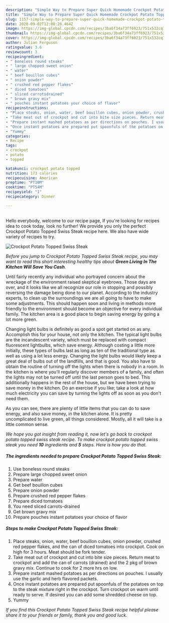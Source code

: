 ```yaml
---
description: "Simple Way to Prepare Super Quick Homemade Crockpot Potato Topped Swiss Steak"
title: "Simple Way to Prepare Super Quick Homemade Crockpot Potato Topped Swiss Steak"
slug: 1157-simple-way-to-prepare-super-quick-homemade-crockpot-potato-topped-swiss-steak
date: 2020-09-02T12:08:28.464Z
image: https://img-global.cpcdn.com/recipes/3ba6f34a73ff6923/751x532cq70/crockpot-potato-topped-swiss-steak-recipe-main-photo.jpg
thumbnail: https://img-global.cpcdn.com/recipes/3ba6f34a73ff6923/751x532cq70/crockpot-potato-topped-swiss-steak-recipe-main-photo.jpg
cover: https://img-global.cpcdn.com/recipes/3ba6f34a73ff6923/751x532cq70/crockpot-potato-topped-swiss-steak-recipe-main-photo.jpg
author: Julian Ferguson
ratingvalue: 3.6
reviewcount: 3
recipeingredient:
- " boneless round steaks"
- " large chopped sweet onion"
- " water"
- " beef bouillon cubes"
- " onion powder"
- " crushed red pepper flakes"
- " diced tomatoes"
- " sliced carrotsdrained"
- " brown gravy mix"
- " pouches instant potatoes your choice of flavor"
recipeinstructions:
- "Place steaks, onion, water, beef bouillon cubes, onion powder, crushed red pepper flakes, and the can of diced tomatoes into crockpot. Cook on high for 3 hours. Meat should be fork tender."
- "Take meat out of crockpot and cut into bite size pieces. Return meat to crockpot and add the can of carrots (drained) and the 2 pkg of brown gravy mix. Continue to cook for 2 more hrs on low."
- "Prepare instant mashed potatoes as per directions on pouches. I usually use the garlic and herb flavored packets."
- "Once instant potatoes are prepared put spoonfuls of the potatoes on top to the steak mixture right in the crockpot. Turn crockpot on warm until ready to serve. If desired you can add some shredded cheese on top."
- "Yummy"
categories:
- Recipe
tags:
- crockpot
- potato
- topped

katakunci: crockpot potato topped 
nutrition: 173 calories
recipecuisine: American
preptime: "PT10M"
cooktime: "PT54M"
recipeyield: "1"
recipecategory: Dinner

---
```

<br>
Hello everybody, welcome to our recipe page, If you're looking for recipes idea to cook today, look no further! We provide you only the perfect Crockpot Potato Topped Swiss Steak recipe here. We also have wide variety of recipes to try.
<br>


![Crockpot Potato Topped Swiss Steak](https://img-global.cpcdn.com/recipes/3ba6f34a73ff6923/751x532cq70/crockpot-potato-topped-swiss-steak-recipe-main-photo.jpg)

<i>Before you jump to Crockpot Potato Topped Swiss Steak recipe, you may want to read this short interesting healthy tips about 
<strong>Green Living In The Kitchen Will Save You Cash</strong>.</i>
</br>

Until fairly recently any individual who portrayed concern about the wreckage of the environment raised skeptical eyebrows. Those days are over, and it looks like we all recognize our role in stopping and possibly reversing the damage being done to our planet. According to the industry experts, to clean up the surroundings we are all going to have to make some adjustments. This should happen soon and living in methods more friendly to the environment should become an objective for every individual family. The kitchen area is a good place to begin saving energy by going a lot more green.

Changing light bulbs is definitely as good a spot get started on as any. Accomplish this for your house, not only the kitchen. The typical light bulbs are the incandescent variety, which must be replaced with compact fluorescent lightbulbs, which save energy. Although costing a little more initially, these types of bulbs last as long as ten of the traditional type as well as using a lot less energy. Changing the light bulbs would likely keep a great deal of bulbs out of the landfills, and that is good. You also have to obtain the routine of turning off the lights when there is nobody in a room. In the kitchen is where you'll regularly discover members of a family, and often the lights may not be turned off until the last person goes to bed. This additionally happens in the rest of the house, but we have been trying to save money in the kitchen. Do an exercise if you like; take a look at how much electricity you can save by turning the lights off as soon as you don't need them.

As you can see, there are plenty of little items that you can do to save energy, and also save money, in the kitchen alone. It is pretty uncomplicated to live green, all things considered. Mostly, all it will take is a little common sense.


<i>We hope you got insight from reading it, now let's go back to crockpot potato topped swiss steak recipe. To make crockpot potato topped swiss steak you need <strong>10</strong> ingredients and <strong>5</strong> steps. Here is how you do that.
</i>

##### The ingredients needed to prepare Crockpot Potato Topped Swiss Steak:

1. Use  boneless round steaks
1. Prepare  large chopped sweet onion
1. Prepare  water
1. Get  beef bouillon cubes
1. Prepare  onion powder
1. Prepare  crushed red pepper flakes
1. Prepare  diced tomatoes
1. You need  sliced carrots-drained
1. Get  brown gravy mix
1. Prepare  pouches instant potatoes your choice of flavor


##### Steps to make Crockpot Potato Topped Swiss Steak:

1. Place steaks, onion, water, beef bouillon cubes, onion powder, crushed red pepper flakes, and the can of diced tomatoes into crockpot. Cook on high for 3 hours. Meat should be fork tender.
1. Take meat out of crockpot and cut into bite size pieces. Return meat to crockpot and add the can of carrots (drained) and the 2 pkg of brown gravy mix. Continue to cook for 2 more hrs on low.
1. Prepare instant mashed potatoes as per directions on pouches. I usually use the garlic and herb flavored packets.
1. Once instant potatoes are prepared put spoonfuls of the potatoes on top to the steak mixture right in the crockpot. Turn crockpot on warm until ready to serve. If desired you can add some shredded cheese on top.
1. Yummy


<i>If you find this Crockpot Potato Topped Swiss Steak recipe helpful please share it to your friends or family, thank you and good luck.</i>
